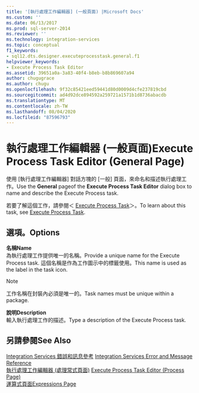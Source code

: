 ```yaml
---
title: '[執行處理工作編輯器] (一般頁面) |Microsoft Docs'
ms.custom: ''
ms.date: 06/13/2017
ms.prod: sql-server-2014
ms.reviewer: ''
ms.technology: integration-services
ms.topic: conceptual
f1_keywords:
- sql12.dts.designer.executeprocesstask.general.f1
helpviewer_keywords:
- Execute Process Task Editor
ms.assetid: 39651a0a-3a83-40f4-b8eb-b8b869607a94
author: chugugrace
ms.author: chugu
ms.openlocfilehash: 9f32c85421eed59441d80d0009d4cfe237819cbd
ms.sourcegitcommit: ad4d92dce894592a259721a1571b1d8736abacdb
ms.translationtype: MT
ms.contentlocale: zh-TW
ms.lasthandoff: 08/04/2020
ms.locfileid: "87596793"
---
```

# <a name="execute-process-task-editor-general-page"></a><span data-ttu-id="24e2e-102">執行處理工作編輯器 (一般頁面)</span><span class="sxs-lookup"><span data-stu-id="24e2e-102">Execute Process Task Editor (General Page)</span></span>
  <span data-ttu-id="24e2e-103">使用 [執行處理工作編輯器]  對話方塊的 [一般]  頁面，來命名和描述執行處理工作。</span><span class="sxs-lookup"><span data-stu-id="24e2e-103">Use the **General** pageof the **Execute Process Task Editor** dialog box to name and describe the Execute Process task.</span></span>  
  
 <span data-ttu-id="24e2e-104">若要了解這個工作，請參閱＜ [Execute Process Task](control-flow/execute-process-task.md)＞。</span><span class="sxs-lookup"><span data-stu-id="24e2e-104">To learn about this task, see [Execute Process Task](control-flow/execute-process-task.md).</span></span>  
  
## <a name="options"></a><span data-ttu-id="24e2e-105">選項。</span><span class="sxs-lookup"><span data-stu-id="24e2e-105">Options</span></span>  
 <span data-ttu-id="24e2e-106">**名稱**</span><span class="sxs-lookup"><span data-stu-id="24e2e-106">**Name**</span></span>  
 <span data-ttu-id="24e2e-107">為執行處理工作提供唯一的名稱。</span><span class="sxs-lookup"><span data-stu-id="24e2e-107">Provide a unique name for the Execute Process task.</span></span> <span data-ttu-id="24e2e-108">這個名稱是作為工作圖示中的標籤使用。</span><span class="sxs-lookup"><span data-stu-id="24e2e-108">This name is used as the label in the task icon.</span></span>  
  
> [!NOTE]  
>  <span data-ttu-id="24e2e-109">工作名稱在封裝內必須是唯一的。</span><span class="sxs-lookup"><span data-stu-id="24e2e-109">Task names must be unique within a package.</span></span>  
  
 <span data-ttu-id="24e2e-110">**說明**</span><span class="sxs-lookup"><span data-stu-id="24e2e-110">**Description**</span></span>  
 <span data-ttu-id="24e2e-111">輸入執行處理工作的描述。</span><span class="sxs-lookup"><span data-stu-id="24e2e-111">Type a description of the Execute Process task.</span></span>  
  
## <a name="see-also"></a><span data-ttu-id="24e2e-112">另請參閱</span><span class="sxs-lookup"><span data-stu-id="24e2e-112">See Also</span></span>  
 <span data-ttu-id="24e2e-113">[Integration Services 錯誤和訊息參考](../../2014/integration-services/integration-services-error-and-message-reference.md) </span><span class="sxs-lookup"><span data-stu-id="24e2e-113">[Integration Services Error and Message Reference](../../2014/integration-services/integration-services-error-and-message-reference.md) </span></span>  
 <span data-ttu-id="24e2e-114">[執行處理工作編輯器 &#40;處理常式頁面&#41;](../../2014/integration-services/execute-process-task-editor-process-page.md) </span><span class="sxs-lookup"><span data-stu-id="24e2e-114">[Execute Process Task Editor &#40;Process Page&#41;](../../2014/integration-services/execute-process-task-editor-process-page.md) </span></span>  
 [<span data-ttu-id="24e2e-115">運算式頁面</span><span class="sxs-lookup"><span data-stu-id="24e2e-115">Expressions Page</span></span>](expressions/expressions-page.md)  
  
  

